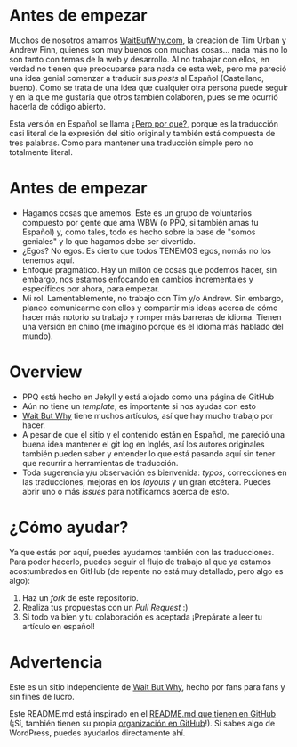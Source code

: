 # Antes de empezar
Muchos de nosotros amamos [WaitButWhy.com][wbw], la creación de Tim Urban y 
Andrew Finn, quienes son muy buenos con muchas cosas... nada más no lo son tanto
con temas de la web y desarrollo. Al no trabajar con ellos, en verdad no tienen
que preocuparse para nada de esta web, pero me pareció una idea genial comenzar
a traducir sus _posts_ al Español (Castellano, bueno). Como se trata de una idea
que cualquier otra persona puede seguir y en la que me gustaría que otros 
también colaboren, pues se me ocurrió hacerla de código abierto.

Esta versión en Español se llama [¿Pero por qué?][ppq], porque es la traducción
casi literal de la expresión del sitio original y también está compuesta de tres
palabras. Como para mantener una traducción simple pero no totalmente literal.

# Antes de empezar
- Hagamos cosas que amemos. Este es un grupo de voluntarios compuesto por gente
que ama WBW (o PPQ, si también amas tu Español) y, como tales, todo es hecho
sobre la base de "somos geniales" y lo que hagamos debe ser divertido.
- ¿Egos? No egos. Es cierto que todos TENEMOS egos, nomás no los tenemos aquí.
- Enfoque pragmático. Hay un millón de cosas que podemos hacer, sin embargo,
nos estamos enfocando en cambios incrementales y específicos por ahora, para
empezar.
- Mi rol. Lamentablemente, no trabajo con Tim y/o Andrew. Sin embargo, planeo
comunicarme con ellos y compartir mis ideas acerca de cómo hacer más notorio su
trabajo y romper más barreras de idioma. Tienen una versión en chino (me imagino
porque es el idioma más hablado del mundo).

# Overview
- PPQ está hecho en Jekyll y está alojado como una página de GitHub
- Aún no tiene un _template_, es importante si nos ayudas con esto
- [Wait But Why][wbw] tiene muchos artículos, así que hay mucho trabajo por 
hacer.
- A pesar de que el sitio y el contenido están en Español, me pareció una buena
idea mantener el git log en Inglés, así los autores originales también pueden
saber y entender lo que está pasando aquí sin tener que recurrir a herramientas
de traducción.
- Toda sugerencia y/u observación es bienvenida: _typos_, correcciones en
las traducciones, mejoras en los _layouts_ y un gran etcétera. Puedes abrir uno
o más _issues_ para notificarnos acerca de esto.

# ¿Cómo ayudar?
Ya que estás por aquí, puedes ayudarnos también con las traducciones. Para 
poder hacerlo, puedes seguir el flujo de trabajo al que ya estamos acostumbrados
en GitHub (de repente no está muy detallado, pero algo es algo):

1. Haz un _fork_ de este repositorio.
2. Realiza tus propuestas con un _Pull Request_ :)
3. Si todo va bien y tu colaboración es aceptada ¡Prepárate a leer tu artículo
en español!

# Advertencia
Este es un sitio independiente de [Wait But Why][wbw], hecho por fans para fans
y sin fines de lucro.

Este README.md está inspirado en el [README.md que tienen en GitHub][wbw-readme]
(¡Sí, también tienen su propia [organización en GitHub][wbw-github]!). Si sabes
algo de WordPress, puedes ayudarlos directamente ahí.

[wbw]:http://waitbutwhy.com
[ppq]:http://peroporqué.com
[wbw-chinese]:http://waitbutwhy.com/cn
[wbw-readme]:https://github.com/WaitButWhy/Getting-Started/blob/master/README.md
[wbw-github]:https://github.com/WaitButWhy
